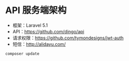 # API 服务端架构

* 框架：Laravel 5.1
* API：https://github.com/dingo/api
* 请求权限：https://github.com/tymondesigns/jwt-auth
* 短信：http://alidayu.com/


`composer update`
